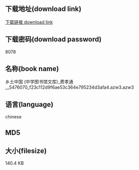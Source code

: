 ## 下载地址(download link)
[下载链接 download link](https://tutu365.netlify.app/?s=%E4%B9%A1%E5%9C%9F%E4%B8%AD%E5%9B%BD+%28%E4%B8%AD%E5%AD%A6%E5%9B%BE%E4%B9%A6%E9%A6%86%E6%96%87%E5%BA%93%29_%E8%B4%B9%E5%AD%9D%E9%80%9A__5476070_f23c112d9f6ae53c364e795234d3afa4.azw3)

## 下载密码(download password)
8078

## 名称(book name)
乡土中国 (中学图书馆文库)_费孝通__5476070_f23c112d9f6ae53c364e795234d3afa4.azw3.azw3

## 语言(language)
chinese

## MD5


## 大小(filesize)
140.4 KB
